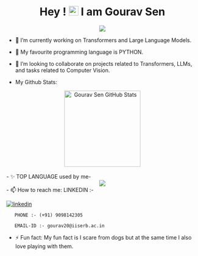 


<!--
**sengourav/sengourav** is a ✨ _special_ ✨ repository because its `README.md` (this file) appears on your GitHub profile.
### Hi there 👋 My name is Gourav Sen
Here are some ideas to get you started:
-->


<div align="center">
  <h1 align="center">Hey ! <img src="https://media.giphy.com/media/hvRJCLFzcasrR4ia7z/giphy.gif" width="25px">  I am Gourav Sen</h1>
  <img src="https://user-images.githubusercontent.com/107364930/230797037-e6b7037f-6934-433e-85b9-15e35f1d6166.gif"/>
  
</div>
  


- 🔭 I’m currently working on Transformers and Large Language Models.

- 🌱 My favourite programming language is PYTHON. 

- 👯 I’m looking to collaborate on projects related to Transformers, LLMs, and tasks related to Computer Vision.
<!--
- 🤔 I’m looking for help with 
- 💬 Ask me about 
- 😄 Pronouns: 
-->
- My Github Stats:
<div align="center">
  
<a href="https://github.com/sengourav/sengourav">
  <img align="center" src="https://github-readme-stats-sigma-five.vercel.app/api?username=sengourav&show_icons=true&line_height=27&count_private=true&theme=radical" alt="Gourav Sen GitHub Stats" height="200" />
</a>
  
</div>  
<br>
- ✨ TOP LANGUAGE used by me-<br>
<div align="center">
<img align="center" src="https://github-readme-stats.vercel.app/api/top-langs?username=sengourav"/>

</div> 
- 📫 How to reach me: 
       LINKEDIN :- 
       
  [![linkedin](https://img.shields.io/badge/linkedin-0A66C2?style=for-the-badge&logo=linkedin&logoColor=white)](https://www.linkedin.com/in/gourav-sen-a837b1210)
       
       PHONE :- (+91) 9098142305
       
       EMAIL-ID :- gourav20@iiserb.ac.in

- ⚡ Fun fact: My fun fact is I scare from dogs but at the same time I also love playing with them.

